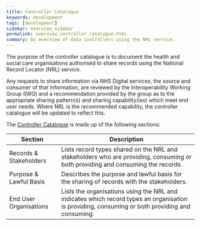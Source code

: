 ```yaml
---
title: Controller Catalogue
keywords: development
tags: [development]
sidebar: overview_sidebar
permalink: overview_controller_catalogue.html
summary: An overview of data controllers using the NRL service.
---
```


The purpose of the controller catalogue is to document the health and social care organisations authorised to share records using the National Record Locator (NRL) service.

Any requests to share information via NHS Digital services, the source and consumer of that information, are reviewed by the Interoperability Working Group (IWG) and a recommendation provided by the group as to the appropriate sharing pattern(s) and sharing capability(ies) which meet end user needs. Where NRL is the recommended capability, the controller catalogue will be updated to reflect this.

The <a href="https://github.com/nhsconnect/FHIR-NRLS-API/raw/master/content/uploads/NRL%20Authorised%20Organisations%20%20Actors%20Catalogue.xlsx" >Controller Catalogue</a> is made up of the following sections:

|Section|Description|
|-------|-----------|
| Records & Stakeholders | Lists record types shared on the NRL and stakeholders who are providing, consuming or both providing and consuming the records. |
| Purpose & Lawful Basis | Describes the purpose and lawful basis for the sharing of records with the stakeholders. |
| End User Organisations | Lists the organisations using the NRL and indicates which record types an organisation is providing, consuming or both providing and consuming. |
